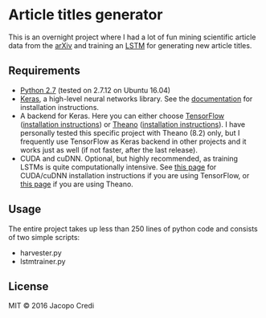 # Article titles generator

This is an overnight project where I had a lot of fun mining scientific article data from the [arXiv](https://arxiv.org/) and training an [LSTM](https://www.google.it/url?sa=t&rct=j&q=&esrc=s&source=web&cd=4&cad=rja&uact=8&ved=0ahUKEwj1vtjD6vnQAhUGWxQKHQ42B48QFggzMAM&url=http%3A%2F%2Fdeeplearning.cs.cmu.edu%2Fpdfs%2FHochreiter97_lstm.pdf&usg=AFQjCNGoFvqrva4rDCNIcqNe_SiPL_VPxg) for generating new article titles.

## Requirements

* [Python 2.7](https://www.python.org/downloads/) (tested on 2.7.12 on Ubuntu 16.04)
* [Keras](https://keras.io/), a high-level neural networks library. See the [documentation](https://keras.io/#installation) for installation instructions.
* A backend for Keras. Here you can either choose [TensorFlow](https://www.tensorflow.org/) ([installation instructions](https://www.tensorflow.org/get_started/os_setup)) or [Theano](http://deeplearning.net/software/theano/) ([installation instructions](http://deeplearning.net/software/theano/install.html)). I have personally tested this specific project with Theano (8.2) only, but I frequently use TensorFlow as Keras backend in other projects and it works just as well (if not faster, after the last release).
* CUDA and cuDNN. Optional, but highly recommended, as training LSTMs is quite computationally intensive. See [this page](https://www.tensorflow.org/get_started/os_setup#optional_install_cuda_gpus_on_linux) for CUDA/cuDNN installation instructions if you are using TensorFlow, or [this page](http://deeplearning.net/software/theano/tutorial/using_gpu.html) if you are using Theano.


## Usage
The entire project takes up less than 250 lines of python code and consists of two simple scripts:
* harvester.py
* lstmtrainer.py

## License

MIT &copy; 2016 Jacopo Credi
